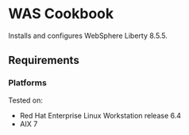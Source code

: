 WAS Cookbook
===================
Installs and configures WebSphere Liberty 8.5.5.

Requirements
------------
### Platforms
Tested on:
- Red Hat Enterprise Linux Workstation release 6.4
- AIX 7